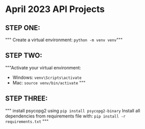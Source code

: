 # April 2023 API Projects

## STEP ONE:

""" Create a virtual environment: `python -m venv venv`"""

## STEP TWO:

"""Activate your virtual environment:

- Windows: `venv\Scripts\activate`
- Mac: `source venv/bin/activate`
  """

## STEP THREE:

"""
install psycopg2 using `pip install psycopg2-binary`
Install all dependencies from requirements file with: `pip install -r requirements.txt`
"""
